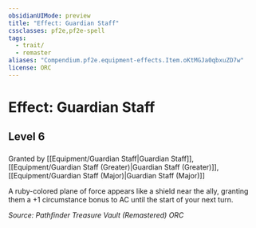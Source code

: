 ```yaml
---
obsidianUIMode: preview
title: "Effect: Guardian Staff"
cssclasses: pf2e,pf2e-spell
tags:
  - trait/
  - remaster
aliases: "Compendium.pf2e.equipment-effects.Item.oKtMGJa0qbxuZD7w"
license: ORC
---
```

# Effect: Guardian Staff
## Level 6
### 






Granted by [[Equipment/Guardian Staff|Guardian Staff]], [[Equipment/Guardian Staff (Greater)|Guardian Staff (Greater)]], [[Equipment/Guardian Staff (Major)|Guardian Staff (Major)]]

A ruby-colored plane of force appears like a shield near the ally, granting them a +1 circumstance bonus to AC until the start of your next turn.

*Source: Pathfinder Treasure Vault (Remastered)*
*ORC*